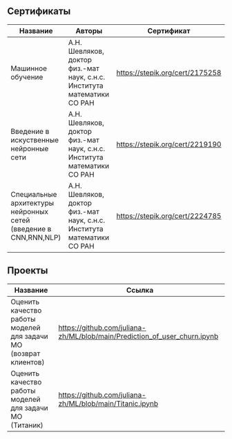 ## Сертификаты
| Название  | Авторы | Сертификат |
| ------------- | ------------- |------------- |
| Машинное обучение | А.Н. Шевляков, доктор физ.-мат наук, с.н.с. Института математики СО РАН  | https://stepik.org/cert/2175258  |
| Введение в искуственные нейронные сети  | А.Н. Шевляков, доктор физ.-мат наук, с.н.с. Института математики СО РАН | https://stepik.org/cert/2219190  |
| Специальные архитектуры нейронных сетей (введение в CNN,RNN,NLP)  | А.Н. Шевляков, доктор физ.-мат наук, с.н.с. Института математики СО РАН | https://stepik.org/cert/2224785  |


## Проекты
| Название  | Ссылка |
| ------------- | ------------- |
| Оценить качество работы моделей для задачи МО (возврат клиентов)  | https://github.com/juliana-zh/ML/blob/main/Prediction_of_user_churn.ipynb  |
| Оценить качество работы моделей для задачи МО (Титаник) | https://github.com/juliana-zh/ML/blob/main/Titanic.ipynb  |
